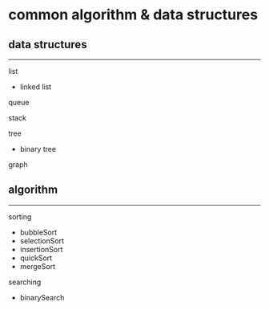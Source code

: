 # common algorithm & data structures

## data structures
---
list
- linked list

queue

stack

tree
- binary tree

graph


## algorithm
---
sorting
- bubbleSort
- selectionSort
- insertionSort
- quickSort
- mergeSort

searching
- binarySearch
